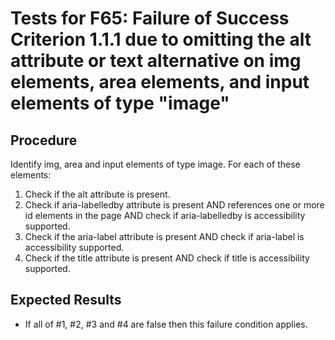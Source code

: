 # Tests for F65: Failure of Success Criterion 1.1.1 due to omitting the alt attribute or text alternative on img elements, area elements, and input elements of type "image"

## Procedure

Identify img, area and input elements of type image. For each of these elements:

1. Check if the alt attribute is present.
2. Check if aria-labelledby attribute is present AND references one or more id elements in the page AND check if aria-labelledby is accessibility supported.
3. Check if the aria-label attribute is present AND check if aria-label is accessibility supported.
4. Check if the title attribute is present AND check if title is accessibility supported.

## Expected Results

- If all of #1, #2, #3 and #4 are false then this failure condition applies.
